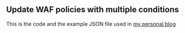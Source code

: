## Update WAF policies with multiple conditions

This is the code and the example JSON file used in [my personal blog](https://medium.com/@juliandres24)
